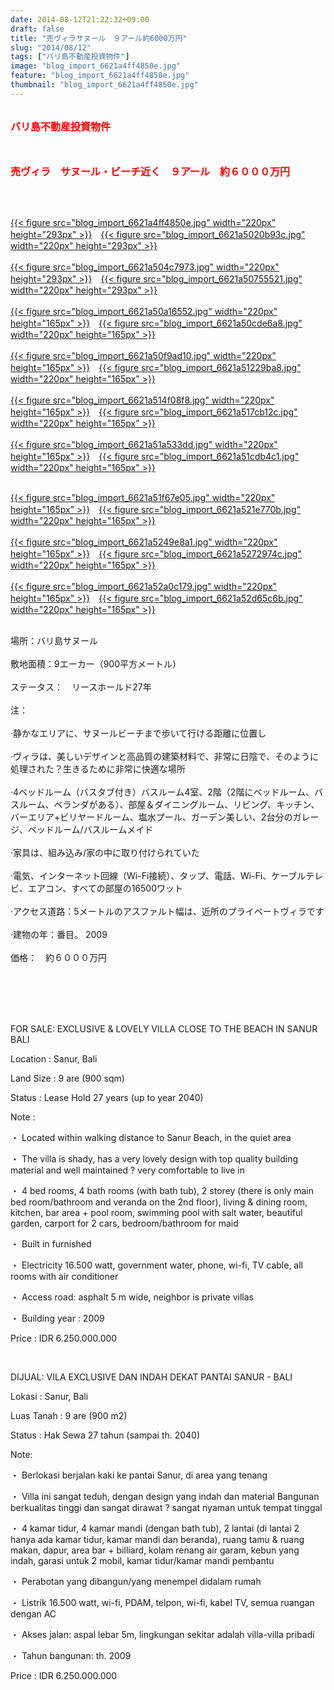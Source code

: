 ```yaml
---
date: 2014-08-12T21:22:32+09:00
draft: false
title: "売ヴィラサヌール　９アール約6000万円"
slug: "2014/08/12"
tags: ["バリ島不動産投資物件"]
image: "blog_import_6621a4ff4850e.jpg"
feature: "blog_import_6621a4ff4850e.jpg"
thumbnail: "blog_import_6621a4ff4850e.jpg"
---
```

<p><br/><span><font color="#ff0000" size="3"><strong>バリ島不動産投資物件</strong></font></span></p><p><span><font color="#ff0000" size="3"><strong><br/></strong></font></span></p><p><span><font color="#ff0000" size="3"><strong>売ヴィラ　サヌール・ビーチ近く　９アール　約６０００万円</strong></font></span></p><br/><p><br/><a href="blog_import_6621a500869a0.jpg">{{< figure src="blog_import_6621a4ff4850e.jpg" width="220px" height="293px" >}}</a>　<a href="blog_import_6621a5033ff36.jpg">{{< figure src="blog_import_6621a5020b93c.jpg" width="220px" height="293px" >}}</a><br/><br/><a href="blog_import_6621a50609ccd.jpg">{{< figure src="blog_import_6621a504c7973.jpg" width="220px" height="293px" >}}</a>　<a href="blog_import_6621a508898fd.jpg">{{< figure src="blog_import_6621a50755521.jpg" width="220px" height="293px" >}}</a><br/><br/><a href="blog_import_6621a50b4f3e8.jpg">{{< figure src="blog_import_6621a50a16552.jpg" width="220px" height="165px" >}}</a>　<a href="blog_import_6621a50e1ed51.jpg">{{< figure src="blog_import_6621a50cde6a8.jpg" width="220px" height="165px" >}}</a><br/><br/><a href="blog_import_6621a510d2f64.jpg">{{< figure src="blog_import_6621a50f9ad10.jpg" width="220px" height="165px" >}}</a>　<a href="blog_import_6621a51362afc.jpg">{{< figure src="blog_import_6621a51229ba8.jpg" width="220px" height="165px" >}}</a><br/><br/><a href="blog_import_6621a5164eaf0.jpg">{{< figure src="blog_import_6621a514f08f8.jpg" width="220px" height="165px" >}}</a>　<a href="blog_import_6621a51912772.jpg">{{< figure src="blog_import_6621a517cb12c.jpg" width="220px" height="165px" >}}</a><br/><br/><a href="blog_import_6621a51b8eb42.jpg">{{< figure src="blog_import_6621a51a533dd.jpg" width="220px" height="165px" >}}</a>　<a href="blog_import_6621a51e1d13f.jpg">{{< figure src="blog_import_6621a51cdb4c1.jpg" width="220px" height="165px" >}}</a><br/></p><p><br/><a href="blog_import_6621a5209a844.jpg">{{< figure src="blog_import_6621a51f67e05.jpg" width="220px" height="165px" >}}</a>　<a href="blog_import_6621a52324192.jpg">{{< figure src="blog_import_6621a521e770b.jpg" width="220px" height="165px" >}}</a><br/><br/><a href="blog_import_6621a525d590d.jpg">{{< figure src="blog_import_6621a5249e8a1.jpg" width="220px" height="165px" >}}</a>　<a href="blog_import_6621a5285de02.jpg">{{< figure src="blog_import_6621a5272974c.jpg" width="220px" height="165px" >}}</a><br/><br/><a href="blog_import_6621a52b8c4d3.jpg">{{< figure src="blog_import_6621a52a0c179.jpg" width="220px" height="165px" >}}</a>　<a href="blog_import_6621a52e9e08d.jpg">{{< figure src="blog_import_6621a52d65c6b.jpg" width="220px" height="165px" >}}</a><br/></p><p><br/><span>場所：バリ島サヌール</span> <br/><br/><span>敷地</span><span>面積：</span><span>9エーカー</span><span>（</span><span>900平方メートル</span><span>）</span> <br/><br/><span>ステータス：　リースホールド</span><span>27年</span> <br/><br/><span>注：</span> <br/><br/><span>·</span><span>静かなエリアに</span><span>、</span><span>サヌール</span><span>ビーチまで</span><span>歩いて行ける距離</span><span>に位置し</span> <br/><br/><span>·</span><span>ヴィラ</span><span>は、美しい</span><span>デザインと</span><span>高品質の</span><span>建築材料</span><span>で、非常に</span><span>日陰</span><span>で、</span><span>そのように処理された</span><span>？</span><span>生きる</span><span>ために非常に</span><span>快適な場所</span> <br/><br/><span>·4ベッドルーム</span><span>（</span><span>バスタブ付き</span><span>）</span><span>バスルーム4室</span><span>、</span><span>2</span><span>階</span><span>（</span><span>2階に</span><span>ベッドルーム、バスルーム、</span><span>ベランダ</span><span>がある</span><span>）</span><span>、</span><span>部屋</span><span>＆ダイニング</span><span>ルーム</span><span>、リビング</span><span>、</span><span>キッチン、</span><span>バーエリア</span><span>+</span><span>ビリヤードルーム</span><span>、</span><span>塩水</span><span>プール、</span><span>ガーデン</span><span>美しい</span><span>、</span><span>2</span><span>台分の</span><span>ガレージ</span><span>、</span><span>ベッドルーム/</span><span>バスルーム</span><span>メイド</span> <br/><br/><span>·</span><span>家具</span><span>は、組み込み</span><span>/</span><span>家の中に</span><span>取り付けられていた</span> <br/><br/><span>·</span><span>電気、</span><span>インターネット回線（Wi-Fi接続）</span><span>、</span><span>タップ</span><span>、</span><span>電話</span><span>、</span><span>Wi-Fi、ケーブルテレビ</span><span>、エアコン</span><span>、すべての</span><span>部屋の</span><span>16500ワット</span> <br/><br/><span>·</span><span>アクセス道路</span><span>：</span><span>5メートル</span><span>の</span><span>アスファルト</span><span>幅は</span><span>、</span><span>近所</span><span>の</span><span>プライベートヴィラ</span><span>です</span> <br/><br/><span>·</span><span>建物</span><span>の</span><span>年：</span><span>番目</span><span>。</span> <span class="hps">2009</span> <br/><br/><span>価格：　約６０００万円</span></p><br/><br/><br/><br/><p>FOR SALE: EXCLUSIVE &amp; LOVELY VILLA CLOSE TO THE BEACH IN SANUR BALI </p><p>Location                      : Sanur, Bali</p><p>Land Size                     : 9 are (900 sqm)</p><p>Status                           : Lease Hold 27 years (up to year 2040)</p><p>Note                             : </p><p>・         Located within walking distance to Sanur Beach, in the quiet area</p><p>・         The villa is shady, has a very lovely design with top quality building material and well maintained ? very comfortable to live in</p><p>・         4 bed rooms, 4 bath rooms (with bath tub), 2 storey (there is only main bed room/bathroom and veranda on the 2nd floor), living &amp; dining room, kitchen, bar area + pool room, swimming pool with salt water, beautiful garden, carport for 2 cars, bedroom/bathroom for maid</p><p>・         Built in furnished</p><p>・         Electricity 16.500 watt, government water, phone, wi-fi, TV cable, all rooms with air conditioner</p><p>・         Access road:  asphalt 5 m wide, neighbor is private villas</p><p>・         Building year : 2009</p><p> </p><p>Price                : IDR 6.250.000.000</p><p><br/> </p><p> </p><p>DIJUAL: VILA EXCLUSIVE DAN INDAH DEKAT PANTAI SANUR - BALI</p><p>Lokasi                          : Sanur, Bali</p><p>Luas Tanah                  : 9 are (900 m2)</p><p>Status                           : Hak Sewa 27 tahun (sampai th. 2040)</p><p>Note:</p><p>・         Berlokasi berjalan kaki ke pantai Sanur, di area yang tenang</p><p>・         Villa ini sangat teduh, dengan design yang indah dan material Bangunan berkualitas tinggi dan sangat dirawat ? sangat nyaman untuk tempat tinggal</p><p>・         4 kamar tidur, 4 kamar mandi (dengan bath tub), 2 lantai (di lantai 2 hanya ada kamar tidur, kamar mandi dan beranda), ruang tamu &amp; ruang makan, dapur, area bar + billiard, kolam renang air garam, kebun yang indah, garasi untuk 2 mobil, kamar tidur/kamar mandi pembantu</p><p>・         Perabotan yang dibangun/yang menempel didalam rumah</p><p>・         Listrik 16.500 watt, wi-fi, PDAM, telpon, wi-fi, kabel TV, semua ruangan dengan AC</p><p>・         Akses jalan: aspal lebar 5m, lingkungan sekitar adalah villa-villa pribadi</p><p>・         Tahun bangunan: th. 2009</p><p>Price                : IDR 6.250.000.000<br/></p>

